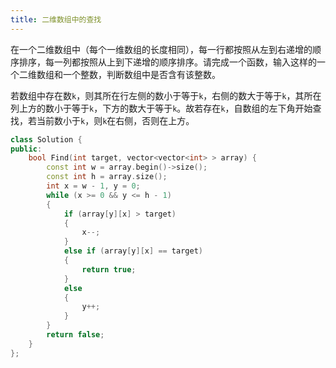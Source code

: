 ```yaml
---
title: 二维数组中的查找
---
```


在一个二维数组中（每个一维数组的长度相同），每一行都按照从左到右递增的顺序排序，每一列都按照从上到下递增的顺序排序。请完成一个函数，输入这样的一个二维数组和一个整数，判断数组中是否含有该整数。

若数组中存在数`k`，则其所在行左侧的数小于等于`k`，右侧的数大于等于`k`，其所在列上方的数小于等于`k`，下方的数大于等于`k`。故若存在`k`，自数组的左下角开始查找，若当前数小于`k`，则`k`在右侧，否则在上方。

```cpp
class Solution {
public:
    bool Find(int target, vector<vector<int> > array) {
        const int w = array.begin()->size();
        const int h = array.size();
        int x = w - 1, y = 0;
        while (x >= 0 && y <= h - 1)
        {
            if (array[y][x] > target)
            {
                x--;
            }
            else if (array[y][x] == target)
            {
                return true;
            }
            else
            {
                y++;
            }
        }
        return false;
    }
};
```